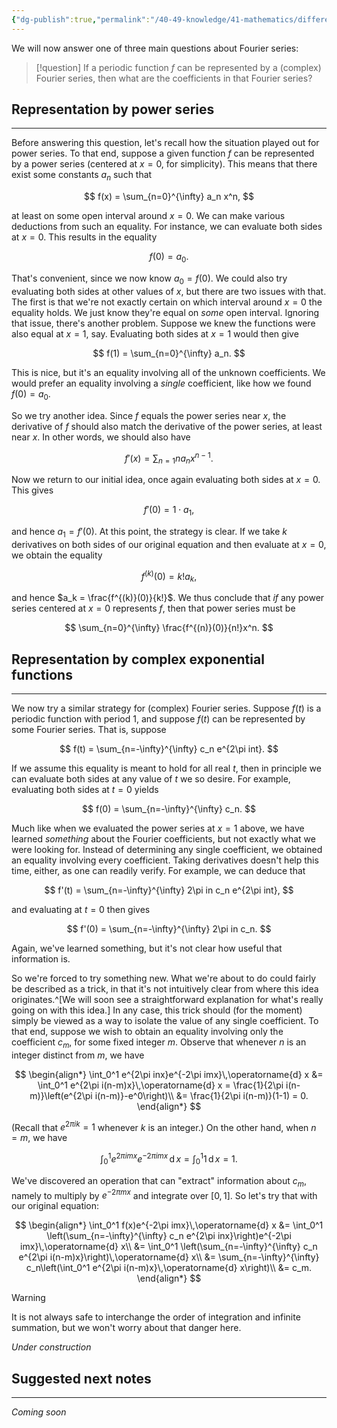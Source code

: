 ```yaml
---
{"dg-publish":true,"permalink":"/40-49-knowledge/41-mathematics/differential-equations/fourier-series/fourier-series-solutions-iv-computing-fourier-coefficients/","tags":["differential_equations"],"updated":"2025-08-05T09:04:06-07:00"}
---
```


We will now answer one of three main questions about Fourier series:

> [!question]
> If a periodic function $f$ can be represented by a (complex) Fourier series, then what are the coefficients in that Fourier series?

## Representation by power series
---

Before answering this question, let's recall how the situation played out for power series. To that end, suppose a given function $f$ can be represented by a power series (centered at $x=0$, for simplicity). This means that there exist some constants $a_n$ such that

$$
f(x) = \sum_{n=0}^{\infty} a_n x^n,
$$

at least on some open interval around $x=0$. We can make various deductions from such an equality. For instance, we can evaluate both sides at $x=0$. This results in the equality

$$
f(0) = a_0.
$$

That's convenient, since we now know $a_0=f(0)$. We could also try evaluating both sides at other values of $x$, but there are two issues with that. The first is that we're not exactly certain on which interval around $x=0$ the equality holds. We just know they're equal on *some* open interval. Ignoring that issue, there's another problem. Suppose we knew the functions were also equal at $x=1$, say. Evaluating both sides at $x=1$ would then give

$$
f(1) = \sum_{n=0}^{\infty} a_n.
$$

This is nice, but it's an equality involving all of the unknown coefficients. We would prefer an equality involving a *single* coefficient, like how we found $f(0)=a_0$.

So we try another idea. Since $f$ equals the power series near $x$, the derivative of $f$ should also match the derivative of the power series, at least near $x$. In other words, we should also have

$$
f'(x) = \sum_{n=1} n a_nx^{n-1}.
$$

Now we return to our initial idea, once again evaluating both sides at $x=0$. This gives

$$
f'(0) = 1\cdot a_1,
$$

and hence $a_1 = f'(0)$. At this point, the strategy is clear. If we take $k$ derivatives on both sides of our original equation and then evaluate at $x=0$, we obtain the equality

$$
f^{(k)}(0) = k! a_k,
$$

and hence $a_k = \frac{f^{(k)}(0)}{k!}$. We thus conclude that *if* any power series centered at $x=0$ represents $f$, then that power series must be

$$
\sum_{n=0}^{\infty} \frac{f^{(n)}(0)}{n!}x^n.
$$


## Representation by complex exponential functions
---

We now try a similar strategy for (complex) Fourier series. Suppose $f(t)$ is a periodic function with period $1$, and suppose $f(t)$ can be represented by some Fourier series. That is, suppose

$$
f(t) = \sum_{n=-\infty}^{\infty} c_n e^{2\pi int}.
$$

If we assume this equality is meant to hold for all real $t$, then in principle we can evaluate both sides at any value of $t$ we so desire. For example, evaluating both sides at $t=0$ yields

$$
f(0) = \sum_{n=-\infty}^{\infty} c_n.
$$

Much like when we evaluated the power series at $x=1$ above, we have learned *something* about the Fourier coefficients, but not exactly what we were looking for. Instead of determining any single coefficient, we obtained an equality involving every coefficient. Taking derivatives doesn't help this time, either, as one can readily verify. For example, we can deduce that

$$
f'(t) = \sum_{n=-\infty}^{\infty} 2\pi in c_n e^{2\pi int},
$$

and evaluating at $t=0$ then gives

$$
f'(0) = \sum_{n=-\infty}^{\infty} 2\pi in c_n.
$$

Again, we've learned something, but it's not clear how useful that information is.

So we're forced to try something new. What we're about to do could fairly be described as a trick, in that it's not intuitively clear from where this idea originates.^[We will soon see a straightforward explanation for what's really going on with this idea.] In any case, this trick should (for the moment) simply be viewed as a way to isolate the value of any single coefficient. To that end, suppose we wish to obtain an equality involving only the coefficient $c_m$, for some fixed integer $m$. Observe that whenever $n$ is an integer distinct from $m$, we have

$$
\begin{align*}
\int_0^1 e^{2\pi inx}e^{-2\pi imx}\,\operatorname{d} x &= \int_0^1 e^{2\pi i(n-m)x}\,\operatorname{d} x = \frac{1}{2\pi i(n-m)}\left(e^{2\pi i(n-m)}-e^0\right)\\
&= \frac{1}{2\pi i(n-m)}(1-1) = 0.
\end{align*}
$$

(Recall that $e^{2\pi ik}=1$ whenever $k$ is an integer.) On the other hand, when $n=m$, we have

$$
\int_0^1 e^{2\pi imx}e^{-2\pi imx}\,\operatorname{d} x = \int_0^1 1\,\operatorname{d} x = 1.
$$

We've discovered an operation that can "extract" information about $c_m$, namely to multiply by $e^{-2\pi mx}$ and integrate over $[0,1]$. So let's try that with our original equation:

$$
\begin{align*}
\int_0^1 f(x)e^{-2\pi imx}\,\operatorname{d} x &= \int_0^1 \left(\sum_{n=-\infty}^{\infty} c_n e^{2\pi inx}\right)e^{-2\pi imx}\,\operatorname{d} x\\
&= \int_0^1 \left(\sum_{n=-\infty}^{\infty} c_n e^{2\pi i(n-m)x}\right)\,\operatorname{d} x\\
&= \sum_{n=-\infty}^{\infty} c_n\left(\int_0^1 e^{2\pi i(n-m)x}\,\operatorname{d} x\right)\\
&= c_m.
\end{align*}
$$

> [!warning]
> It is not always safe to interchange the order of integration and infinite summation, but we won't worry about that danger here.

*Under construction*
## Suggested next notes
---

*Coming soon*
